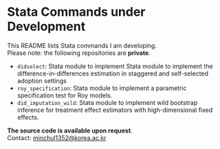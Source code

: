# Stata Commands under Development

This README lists Stata commands I am developing.  
Please note: the following repositories are **private**.

- `didselect`: Stata module to implement Stata module to implement the difference-in-differences estimation in staggered and self-selected adoption settings
- `roy_specification`: Stata module to implement a parametric specification test for Roy models.
- `did_imputation_wild`: Stata module to implement wild bootstrap inference for treatment effect estimators with high-dimensional fixed effects.

 **The source code is available upon request**.  
Contact: minchul1352@korea.ac.kr

